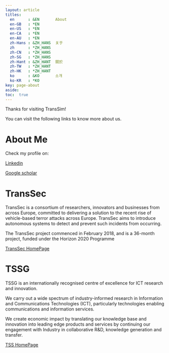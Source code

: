 ```yaml
---
layout: article
titles:
  en      : &EN       About
  en-GB   : *EN
  en-US   : *EN
  en-CA   : *EN
  en-AU   : *EN
  zh-Hans : &ZH_HANS  关于
  zh      : *ZH_HANS
  zh-CN   : *ZH_HANS
  zh-SG   : *ZH_HANS
  zh-Hant : &ZH_HANT  關於
  zh-TW   : *ZH_HANT
  zh-HK   : *ZH_HANT
  ko      : &KO       소개
  ko-KR   : *KO
key: page-about
aside:
toc:  true
---
```


Thanks for visiting TransSim!

You can visit the following links to know more about us.

# About Me
Check my profile on:

[Linkedin](www.linkedin.com/in/ruisonghan)

[Google scholar](https://scholar.google.com/citations?user=RQIWZRQAAAAJ&hl=en)

# TransSec

TransSec is a consortium of researchers, innovators and businesses from across Europe, committed to delivering a solution to the recent rise of vehicle-based terror attacks across Europe. TransSec aims to introduce autonomous systems to detect and prevent such incidents from occurring.

The TransSec project commenced in February 2018, and is a 36-month project, funded under the Horizon 2020 Programme

[TransSec HomePage](http://www.transsec.eu/)

# TSSG

TSSG is an internationally recognised centre of excellence for ICT research and innovation.

We carry out a wide spectrum of industry-informed research in Information and Communications Technologies (ICT), particularly technologies enabling communications and information services.

We create economic impact by translating our knowledge base and innovation into leading edge products and services by continuing our engagement with Industry in collaborative R&D, knowledge generation and transfer.

[TSS HomePage](https://tssg.org/)

